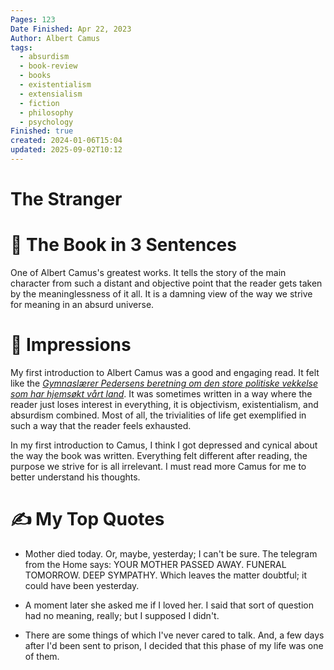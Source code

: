 ```yaml
---
Pages: 123
Date Finished: Apr 22, 2023
Author: Albert Camus
tags:
  - absurdism
  - book-review
  - books
  - existentialism
  - extensialism
  - fiction
  - philosophy
  - psychology
Finished: true
created: 2024-01-06T15:04
updated: 2025-09-02T10:12
---
```

# The Stranger

# 🚀 The Book in 3 Sentences
One of Albert Camus's greatest works. It tells the story of the main character from such a distant and objective point that the reader gets taken by the meaninglessness of it all. It is a damning view of the way we strive for meaning in an absurd universe.

# 🎨 Impressions
My first introduction to Albert Camus was a good and engaging read. It felt like the [*Gymnaslærer Pedersens beretning om den store politiske vekkelse som har hjemsøkt vårt land*](https://en.wikipedia.org/wiki/Gymnasl%C3%A6rer_Pedersens_beretning_om_den_store_politiske_vekkelse_som_har_hjems%C3%B8kt_v%C3%A5rt_land). It was sometimes written in a way where the reader just loses interest in everything, it is objectivism, existentialism, and absurdism combined. Most of all, the trivialities of life get exemplified in such a way that the reader feels exhausted. 

In my first introduction to Camus, I think I got depressed and cynical about the way the book was written. Everything felt different after reading, the purpose we strive for is all irrelevant. I must read more Camus for me to better understand his thoughts. 

# ✍️ My Top  Quotes

- Mother died today. Or, maybe, yesterday; I can't be sure. The telegram from the Home says: YOUR MOTHER PASSED AWAY. FUNERAL TOMORROW. DEEP SYMPATHY. Which leaves the matter doubtful; it could have been yesterday.
 
- A moment later she asked me if I loved her. I said that sort of question had no meaning, really; but I supposed I didn't.
 
- There are some things of which I've never cared to talk. And, a few days after I'd been sent to prison, I decided that this phase of my life was one of them.
 
